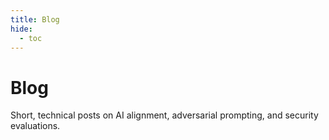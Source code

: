 ```yaml
---
title: Blog
hide:
  - toc
---
```


# Blog

Short, technical posts on AI alignment, adversarial prompting, and security evaluations.

